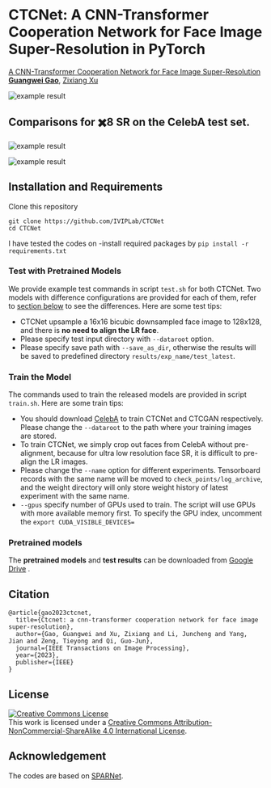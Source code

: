 # CTCNet: A CNN-Transformer Cooperation Network for Face Image Super-Resolution in PyTorch 

[A CNN-Transformer Cooperation Network for Face Image Super-Resolution](https://arxiv.org/abs/2204.08696v2)  
[**Guangwei Gao**](https://guangweigao.github.io/), [Zixiang Xu](https://github.com/wsxuzixiang)

![example result](https://github.com/wsxuzixiang/CTCNet/blob/main/Network.png)

## Comparisons for ✖️8 SR on the CelebA test set.
![example result](https://github.com/wsxuzixiang/CTCNet/blob/main/img/compare_CelebA_0213.png)


![example result](https://github.com/wsxuzixiang/CTCNet/blob/main/img/Snipaste_2023-05-09_22-20-55.png)


## Installation and Requirements 

Clone this repository
```
git clone https://github.com/IVIPLab/CTCNet
cd CTCNet
```

I have tested the codes on
-install required packages by `pip install -r requirements.txt`  


### Test with Pretrained Models

We provide example test commands in script `test.sh` for both CTCNet. Two models with difference configurations are provided for each of them, refer to [section below](#differences-with-the-paper) to see the differences. Here are some test tips:

- CTCNet upsample a 16x16 bicubic downsampled face image to 128x128, and there is **no need to align the LR face**.   
- Please specify test input directory with `--dataroot` option.  
- Please specify save path with `--save_as_dir`, otherwise the results will be saved to predefined directory `results/exp_name/test_latest`.  

### Train the Model

The commands used to train the released models are provided in script `train.sh`. Here are some train tips:

- You should download [CelebA](http://mmlab.ie.cuhk.edu.hk/projects/CelebA.html) to train CTCNet and CTCGAN respectively. Please change the `--dataroot` to the path where your training images are stored.  
- To train CTCNet, we simply crop out faces from CelebA without pre-alignment, because for ultra low resolution face SR, it is difficult to pre-align the LR images.  
- Please change the `--name` option for different experiments. Tensorboard records with the same name will be moved to `check_points/log_archive`, and the weight directory will only store weight history of latest experiment with the same name.  
- `--gpus` specify number of GPUs used to train. The script will use GPUs with more available memory first. To specify the GPU index, uncomment the `export CUDA_VISIBLE_DEVICES=` 

### Pretrained models

The **pretrained models** and **test results** can be downloaded from [Google Drive](https://drive.google.com/drive/folders/1sJs2JYqddSk1o4hksOrO2Fk2ciRelXUQ) .

## Citation
```
@article{gao2023ctcnet,
  title={Ctcnet: a cnn-transformer cooperation network for face image super-resolution},
  author={Gao, Guangwei and Xu, Zixiang and Li, Juncheng and Yang, Jian and Zeng, Tieyong and Qi, Guo-Jun},
  journal={IEEE Transactions on Image Processing},
  year={2023},
  publisher={IEEE}
}
```

## License

<a rel="license" href="http://creativecommons.org/licenses/by-nc-sa/4.0/"><img alt="Creative Commons License" style="border-width:0" src="https://i.creativecommons.org/l/by-nc-sa/4.0/88x31.png" /></a><br />This work is licensed under a <a rel="license" href="http://creativecommons.org/licenses/by-nc-sa/4.0/">Creative Commons Attribution-NonCommercial-ShareAlike 4.0 International License</a>.

## Acknowledgement

The codes are based on [SPARNet](https://github.com/chaofengc/Face-SPARNet). 
